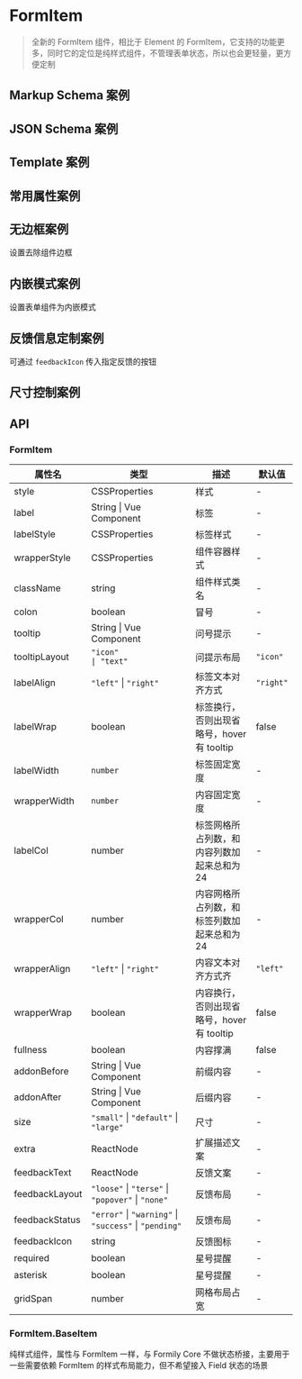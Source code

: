 # FormItem

> 全新的 FormItem 组件，相比于 Element 的 FormItem，它支持的功能更多，同时它的定位是纯样式组件，不管理表单状态，所以也会更轻量，更方便定制

## Markup Schema 案例

<dumi-previewer demoPath="guide/form-item/markup-schema" />

## JSON Schema 案例

<dumi-previewer demoPath="guide/form-item/json-schema" />

## Template 案例

<dumi-previewer demoPath="guide/form-item/template" />

## 常用属性案例

<dumi-previewer demoPath="guide/form-item/common" />

## 无边框案例

设置去除组件边框

<dumi-previewer demoPath="guide/form-item/bordered-none" />

## 内嵌模式案例

设置表单组件为内嵌模式

<dumi-previewer demoPath="guide/form-item/inset" />

## 反馈信息定制案例

可通过 `feedbackIcon` 传入指定反馈的按钮

<dumi-previewer demoPath="guide/form-item/feedback" />

## 尺寸控制案例

<dumi-previewer demoPath="guide/form-item/size" />

## API

### FormItem

| 属性名         | 类型                                                              | 描述                                        | 默认值    |
| -------------- | ----------------------------------------------------------------- | ------------------------------------------- | --------- |
| style          | CSSProperties                                                     | 样式                                        | -         |
| label          | String \| Vue Component                                           | 标签                                        | -         |
| labelStyle     | CSSProperties                                                     | 标签样式                                    | -         |
| wrapperStyle   | CSSProperties                                                     | 组件容器样式                                | -         |
| className      | string                                                            | 组件样式类名                                | -         |
| colon          | boolean                                                           | 冒号                                        | -         |
| tooltip        | String \| Vue Component                                           | 问号提示                                    | -         |
| tooltipLayout  | `"icon"                                                \| "text"` | 问提示布局                                  | `"icon"`  |
| labelAlign     | `"left"` \| `"right"`                                             | 标签文本对齐方式                            | `"right"` |
| labelWrap      | boolean                                                           | 标签换⾏，否则出现省略号，hover 有 tooltip  | false     |
| labelWidth     | `number`                                                          | 标签固定宽度                                | -         |
| wrapperWidth   | `number`                                                          | 内容固定宽度                                | -         |
| labelCol       | number                                                            | 标签⽹格所占列数，和内容列数加起来总和为 24 | -         |
| wrapperCol     | number                                                            | 内容⽹格所占列数，和标签列数加起来总和为 24 | -         |
| wrapperAlign   | `"left"` \| `"right"`                                             | 内容文本对齐方式⻬                          | `"left"`  |
| wrapperWrap    | boolean                                                           | 内容换⾏，否则出现省略号，hover 有 tooltip  | false     |
| fullness       | boolean                                                           | 内容撑满                                    | false     |
| addonBefore    | String \| Vue Component                                           | 前缀内容                                    | -         |
| addonAfter     | String \| Vue Component                                           | 后缀内容                                    | -         |
| size           | `"small"` \| `"default"` \| `"large"`                             | 尺⼨                                        | -         |
| extra          | ReactNode                                                         | 扩展描述⽂案                                | -         |
| feedbackText   | ReactNode                                                         | 反馈⽂案                                    | -         |
| feedbackLayout | `"loose"` \| `"terse"` \| `"popover"` \| `"none"`                 | 反馈布局                                    | -         |
| feedbackStatus | `"error"` \| `"warning"` \| `"success"` \| `"pending"`            | 反馈布局                                    | -         |
| feedbackIcon   | string                                                            | 反馈图标                                    | -         |
| required       | boolean                                                           | 星号提醒                                    | -         |
| asterisk       | boolean                                                           | 星号提醒                                    | -         |
| gridSpan       | number                                                            | ⽹格布局占宽                                | -         |

### FormItem.BaseItem

纯样式组件，属性与 FormItem 一样，与 Formily Core 不做状态桥接，主要用于一些需要依赖 FormItem 的样式布局能力，但不希望接入 Field 状态的场景
